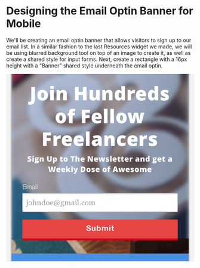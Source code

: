 # Designing the Email Optin Banner for Mobile

We'll be creating an email optin banner that allows visitors to sign up to our email list. In a similar fashion to the last Resources widget we made, we will be using blurred background tool on top of an image to create it, as well as create a shared style for input forms. Next, create a rectangle with a 16px height with a "Banner" shared style underneath the email optin.

![](5-4-Email.png)
